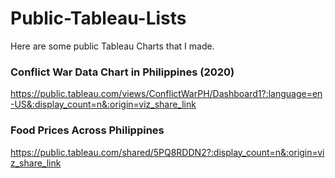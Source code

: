 # Public-Tableau-Lists

Here are some public Tableau Charts that I made.

### Conflict War Data Chart in Philippines (2020)
https://public.tableau.com/views/ConflictWarPH/Dashboard1?:language=en-US&:display_count=n&:origin=viz_share_link

### Food Prices Across Philippines
https://public.tableau.com/shared/5PQ8RDDN2?:display_count=n&:origin=viz_share_link
